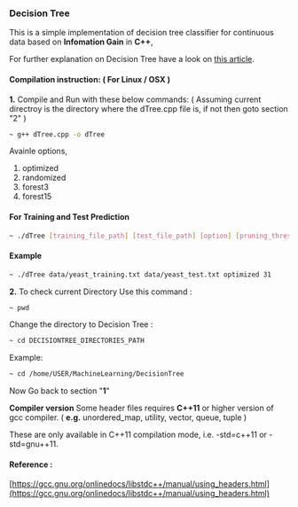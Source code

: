 ### Decision Tree

This is a simple implementation of decision tree classifier for continuous data based on **Infomation Gain** in **C++**,

For further explanation on Decision Tree have a look on [this article](https://redwandipto.github.io/blog/2017/12/07/Decision-Tree-Learning/).

#### Compilation instruction:  ( For Linux / OSX )
**1.** Compile and Run with these below commands:
( Assuming current directroy is the directory where the dTree.cpp file is, if not then goto section "2" )

```bash
~ g++ dTree.cpp -o dTree
```

Avainle options,

1. optimized
2. randomized
3. forest3
4. forest15

#### For Training and Test Prediction

```bash
~ ./dTree [training_file_path] [test_file_path] [option] [pruning_threshold]
```


#### Example

```bash
~ ./dTree data/yeast_training.txt data/yeast_test.txt optimized 31
```


**2.** To check current Directory Use this command :
```bash
~ pwd
```
Change the directory to Decision Tree :

```bash
~ cd DECISIONTREE_DIRECTORIES_PATH
```

Example:
```bash
~ cd /home/USER/MachineLearning/DecisionTree
```
Now Go back to section "**1**"



**Compiler version**
Some header files requires **C++11** or higher version of gcc compiler. ( **e.g.** unordered_map, utility, vector, queue, tuple )

These are only available in C++11 compilation mode, i.e. -std=c++11 or -std=gnu++11.






#### Reference :

[https://gcc.gnu.org/onlinedocs/libstdc++/manual/using_headers.html](https://gcc.gnu.org/onlinedocs/libstdc++/manual/using_headers.html)
